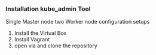### Installation kube_admin Tool
Single Master node two Worker node configuration setups
1. Install the Virtual Box
2. Install Vagrant 
3. open via and clone the repository

